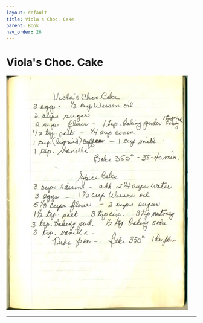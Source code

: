 ```yaml
---
layout: default
title: Viola's Choc. Cake
parent: Book
nav_order: 26
---
```


# Viola's Choc. Cake
![Viola's Choc. Cake](/recipe-images/pages/page-26.jpg)

---
